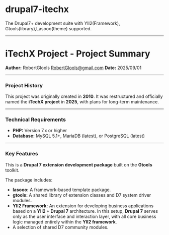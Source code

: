 # drupal7-itechx
The Drupal7+ development suite with YII2(Framework), Gtools(library),Lasooo(theme) supported.


---
# iTechX Project - Project Summary
**Author:** RobertGlools <RobertGlools@gmail.com>
**Date:** 2025/09/01

---
### Project History
This project was originally created in **2010**. It was restructured and officially named the **iTechX project** in **2025**, with plans for long-term maintenance.

---

### Technical Requirements
* **PHP:** Version 7.x or higher
* **Database:** MySQL 5.1+, MariaDB (latest), or PostgreSQL (latest)

---

### Key Features

This is a **Drupal 7 extension development package** built on the **Gtools** toolkit.

The package includes:
* **lasooo:** A framework-based template package.
* **gtools:** A shared library of extension classes and D7 system driver modules.
* **YII2 Framework:** An extension for developing business applications based on a **YII2 + Drupal 7** architecture. In this setup, **Drupal 7** serves only as the user interface and interaction layer, with all core business logic managed entirely within the **YII2 framework**.
* A selection of shared D7 community modules.
